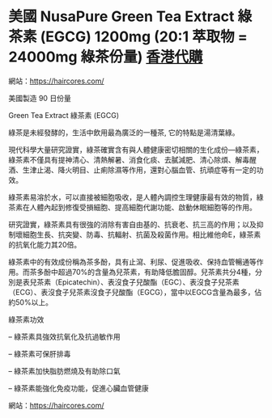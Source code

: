# 美國 NusaPure Green Tea Extract 綠茶素 (EGCG) 1200mg (20:1 萃取物 = 24000mg 綠茶份量) [香港代購](https://haircores.com/)

網站：https://haircores.com/

美國製造
90 日份量

Green Tea Extract 綠茶素 (EGCG)

綠茶是未經發酵的，生活中飲用最為廣泛的一種茶, 它的特點是湯清葉綠。

現代科學大量研究證實，綠茶確實含有與人體健康密切相關的生化成份—綠茶素，綠茶素不僅具有提神清心、清熱解暑、消食化痰、去膩減肥、清心除煩、解毒醒酒、生津止渴、降火明目、止痢除濕等作用，還對心腦血管、抗頑症等有一定的功效。

綠茶素易溶於水，可以直接被細胞吸收，是人體內調控生理健康最有效的物質，綠茶素在人體內起到修復受損細胞、提高細胞代謝功能、啟動休眠細胞等的作用。

研究證實，綠茶素具有很強的消除有害自由基的、抗衰老、抗三高的作用；以及抑制壞細胞生長、抗突變、防毒、抗輻射、抗菌及殺菌作用。相比維他命E，綠茶素的抗氧化能力其20倍。

綠茶素中的有效成份稱為茶多酚，具有止瀉、利尿、促進吸收、保持血管暢通等作用。而茶多酚中超過70%的含量為兒茶素，有助降低膽固醇。兒茶素共分4種，分別是表兒茶素（Epicatechin）、表沒食子兒酸酯（EGC）、表沒食子兒茶素（ECG）、表沒食子兒茶素沒食子兒酸酯（EGCG），當中以EGCG含量為最多，佔約50%以上。


綠茶素功效

– 綠茶素具強效抗氧化及抗過敏作用

– 綠茶素可保肝排毒

– 綠茶素加快脂肪燃燒及有助除口氣

– 綠茶素能強化免疫功能，促進心臟血管健康

網站：https://haircores.com/
